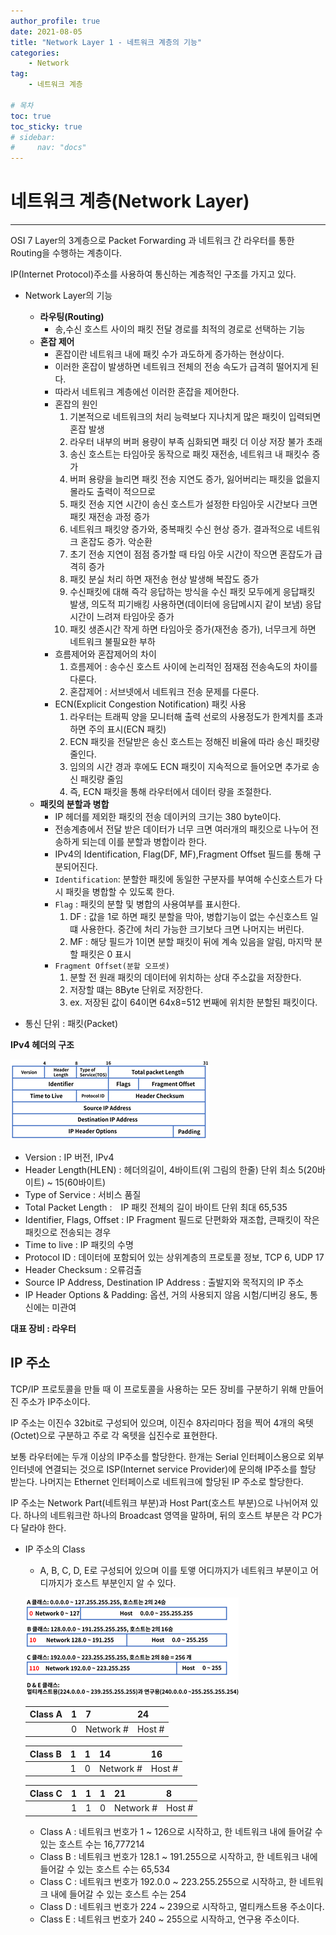 ```yaml
---
author_profile: true
date: 2021-08-05
title: "Network Layer 1 - 네트워크 계층의 기능"
categories: 
    - Network
tag: 
    - 네트워크 계층

# 목차
toc: true  
toc_sticky: true 
# sidebar:
#     nav: "docs"
---
```


# 네트워크 계층(Network Layer)

---

OSI 7 Layer의 3계층으로 Packet Forwarding 과 네트워크 간 라우터를 통한 Routing을 수행하는 계층이다.

IP(Internet Protocol)주소를 사용하여 통신하는 계층적인 구조를 가지고 있다. 


- Network Layer의 기능
    - **라우팅(Routing)** 
        - 송,수신 호스트 사이의 패킷 전달 경로를 최적의 경로로 선택하는 기능
    - **혼잡 제어**
        - 혼잡이란 네트워크 내에 패킷 수가 과도하게 증가하는 현상이다.
        - 이러한 혼잡이 발생하면 네트워크 전체의 전송 속도가 급격히 떨어지게 된다.
        - 따라서 네트워크 계층에선 이러한 혼잡을 제어한다.
        - 혼잡의 원인
            1. 기본적으로 네트워크의 처리 능력보다 지나치게 많은 패킷이 입력되면 혼잡 발생
		    2. 라우터 내부의 버퍼 용량이 부족 심화되면 패킷 더 이상 저장 불가 초래
		    3. 송신 호스트는 타임아웃 동작으로 패킷 재전송, 네트워크 내 패킷수 증가
		    4. 버퍼 용량을 늘리면 패킷 전송 지연도 증가, 잃어버리는 패킷을 없을지 몰라도 출력이 적으므로
		    5. 패킷 전송 지연 시간이 송신 호스트가 설정한 타임아웃 시간보다 크면 패킷 재전송 과정 증가
		    6. 네트워크 패킷양 증가와, 중복패킷 수신 현상 증가. 결과적으로 네트워크 혼잡도 증가. 악순환
		    7. 초기 전송 지연이 점점 증가할 때 타임 아웃 시간이 작으면 혼잡도가 급격히 증가
		    8. 패킷 분실 처리 하면 재전송 현상 발생해 복잡도 증가
		    9. 수신패킷에 대해 즉각 응답하는 방식을 수신 패킷 모두에게 응답패킷 발생, 의도적 피기배킹 사용하면(데이터에 응답메시지 같이 보냄) 응답 시간이 느려져 타임아웃 증가
		    10. 패킷 생존시간 작게 하면 타임아웃 증가(재전송 증가), 너무크게 하면 네트워크 불필요한 부하
        - 흐름제어와 혼잡제어의 차이
            1. 흐름제어 : 송수신 호스트 사이에 논리적인 점재점 전송속도의 차이를 다룬다.
            2. 혼잡제어 : 서브넷에서 네트워크 전송 문제를 다룬다.
        - ECN(Explicit Congestion Notification) 패킷 사용
            1. 라우터는 트래픽 양을 모니터해 출력 선로의 사용정도가 한계치를 초과하면 주의 표시(ECN 패킷)
            2. ECN 패킷을 전달받은 송신 호스트는 정해진 비율에 따라 송신 패킷량 줄인다.
            3. 임의의 시간 경과 후에도 ECN 패킷이 지속적으로 들어오면 추가로 송신 패킷량 줄임
            4. 즉, ECN 패킷을 통해 라우터에서 데이터 량을 조절한다.
    - **패킷의 분할과 병합**
        - IP 헤더를 제외한 패킷의 전송 데이커의 크기는 380 byte이다.
        - 전송계층에서 전달 받은 데이터가 너무 크면 여러개의 패킷으로 나누어 전송하게 되는데 이를 분할과 병합이라 한다.
        - IPv4의 Identification, Flag(DF, MF),Fragment Offset 필드를 통해 구분되어진다.
        - `Identification`: 분할한 패킷에 동일한 구분자를 부여해 수신호스트가 다시 패킷을 병합할 수 있도록 한다.
        - `Flag` : 패킷의 분할 및 병합의 사용여부를 표시한다.
            1. DF : 값을 1로 하면 패킷 분할을 막아, 병합기능이 없는 수신호스트 일떄 사용한다. 중간에 처리 가능한 크기보다 크면 나머지는 버린다.
            2. MF : 해당 필드가 1이면 분할 패킷이 뒤에 계속 있음을 알림, 마지막 분할 패킷은 0 표시
        - `Fragment Offset(분할 오프셋)` 
            1. 분할 전 원래 패킷의 데이터에 위치하는 상대 주소값을 저장한다. 
            2. 저장할 떄는 8Byte 단위로 저장한다.
            3. ex. 저장된 값이 64이면 64x8=512 번째에 위치한 분할된 패킷이다.
    
- 통신 단위 : 패킷(Packet)

**IPv4 헤더의 구조**

![IPv4 헤더 구조](/assets/images/2021-08-05/Net_IPv4.PNG)

- Version : IP 버전, IPv4
- Header Length(HLEN) : 헤더의길이, 4바이트(위 그림의 한줄) 단위 최소 5(20바이트) ~ 15(60바이트)
- Type of Service : 서비스 품질
- Total Packet Length :　IP 패킷 전체의 길이 바이트 단위 최대 65,535
- Identifier, Flags, Offset : IP Fragment 필드로 단편화와 재조합, 큰패킷이 작은 패킷으로 전송되는 경우
- Time to live : IP 패킷의 수명
- Protocol ID : 데이터에 포함되어 있는 상위계층의 프로토콜 정보, TCP 6, UDP 17
- Header Checksum : 오류검출
- Source IP Address, Destination IP Address : 출발지와 목적지의 IP 주소
- IP Header Options & Padding: 옵션, 거의 사용되지 않음 시험/디버깅 용도, 통신에는 미관여

**대표 장비 : 라우터**


## IP 주소

TCP/IP 프로토콜을 만들 때 이 프로토콜을 사용하는 모든 장비를 구분하기 위해 만들어진 주소가 IP주소이다. 


IP 주소는 이진수 32bit로 구성되어 있으며, 이진수 8자리마다 점을 찍어 4개의 옥텟(Octet)으로 구분하고 주로 각 옥텟을 십진수로 표현한다.


보통 라우터에는 두개 이상의 IP주소를 할당한다. 한개는 Serial 인터페이스용으로 외부 인터넷에 연결되는 것으로 ISP(Internet service Provider)에 문의해 IP주소를 할당 받는다. 나머지는 Ethernet 인터페이스로 네트워크에 할당된 IP 주소로 할당한다.


IP 주소는 Network Part(네트워크 부분)과 Host Part(호스트 부분)으로 나뉘어져 있다. 하나의 네트워크란 하나의 Broadcast 영역을 말하며, 뒤의 호스트 부분은 각 PC가 다 달라야 한다.


- IP 주소의 Class
    - A, B, C, D, E로 구성되어 있으며 이를 토앻 어디까지가 네트워크 부분이고 어디까지가 호스트 부분인지 알 수 있다.

    ![IP Class](/assets/images/2021-08-05/Net_IP_Class.PNG)
    
    |Class A|1|7|24|
    |-|-|-|-|
    ||0|Network #|Host #|

    |Class B|1|1|14|16|
    |-|-|-|-|-|
    ||1|0|Network #|Host #|


    |Class C|1|1|1|21|8|
    |-|-|-|-|-|-|
    ||1|1|0|Network #|Host #|
    
    - Class A : 네트워크 번호가 1 ~ 126으로 시작하고, 한 네트워크 내에 들어갈 수 있는 호스트 수는 16,777214
    - Class B : 네트워크 번호가 128.1 ~ 191.255으로 시작하고, 한 네트워크 내에 들어갈 수 있는 호스트 수는 65,534
    - Class C : 네트워크 번호가 192.0.0 ~ 223.255.255으로 시작하고, 한 네트워크 내에 들어갈 수 있는 호스트 수는 254
    - Class D : 네트워크 번호가 224 ~ 239으로 시작하고, 멀티캐스트용 주소이다.
    - Class E : 네트워크 번호가 240 ~ 255으로 시작하고, 연구용 주소이다.
